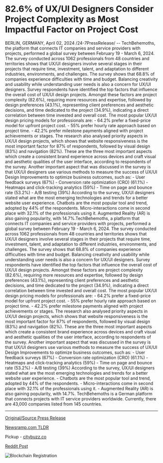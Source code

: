 # 82.6% of UX/UI Designers Consider Project Complexity as Most Impactful Factor on Project Cost

BERLIN, GERMANY, April 02, 2024 /24-7PressRelease/ -- TechBehemoths, the platform that connects IT companies and service providers with projects, performed a global survey between February 19 - March 6, 2024.  The survey conducted across 1062 professionals from 48 countries and territories shows that UX/UI designers involve several stages in their projects that require time, investment, talent, and adaptation to different industries, environments, and challenges.  The survey shows that 68.8% of companies experience difficulties with time and budget. Balancing creativity and usability while understanding user needs is also a concern for UX/UI designers.  Survey respondents have identified the top factors that influence the overall cost of UX/UI design projects. Amongst these factors are project complexity (82.6%), requiring more resources and expertise, followed by design preferences (43.1%), representing client preferences and aesthetic decisions, and time dedicated to the project (34.9%), indicating a direct correlation between time invested and overall cost.  The most popular UX/UI design pricing models for professionals are:  - 64.2% prefer a fixed-price model for upfront project cost. - 55% prefer hourly rate approach based on project time. - 42.2% prefer milestone payments aligned with project achievements or stages.  The research also analysed priority aspects in UX/UI design projects, which shows that website responsiveness is the most important factor for 87% of respondents, followed by visual design (83%) and navigation (82%). These are the three most important aspects which create a consistent brand experience across devices and craft visual and aesthetic qualities of the user interface, according to respondents of the survey.   Another important aspect that was discussed in the survey is that UX/UI designers use various methods to measure the success of UX/UI Design Improvements to optimize business outcomes, such as:  - User feedback surveys (67%) - Conversion rate optimization (CRO) (61.1%)  - Heatmaps and click-tracking analytics (59%) - Time on page and bounce rate (53.2%)  - A/B testing (39%)  According to the survey, UX/UI designers stated what are the most emerging technologies and trends for a better website user experience.  Chatbots are the most popular tool and trend, adopted by 44% of the respondents. Micro-interactions come in second place with 32.1% of the professionals using it. Augmented Reality (AR) is also gaining popularity, with 14.7%.TechBehemoths, a platform that connects IT companies and service providers with projects, performed a global survey between February 19 - March 6, 2024.  The survey conducted across 1062 professionals from 48 countries and territories shows that UX/UI designers involve several stages in their projects that require time, investment, talent, and adaptation to different industries, environments, and challenges.  The survey shows that 68.8% of companies experience difficulties with time and budget. Balancing creativity and usability while understanding user needs is also a concern for UX/UI designers.  Survey respondents have identified the top factors that influence the overall cost of UX/UI design projects. Amongst these factors are project complexity (82.6%), requiring more resources and expertise, followed by design preferences (43.1%), representing client preferences and aesthetic decisions, and time dedicated to the project (34.9%), indicating a direct correlation between time invested and overall cost.  The most popular UX/UI design pricing models for professionals are:  - 64.2% prefer a fixed-price model for upfront project cost. - 55% prefer hourly rate approach based on project time. - 42.2% prefer milestone payments aligned with project achievements or stages.  The research also analysed priority aspects in UX/UI design projects, which shows that website responsiveness is the most important factor for 87% of respondents, followed by visual design (83%) and navigation (82%). These are the three most important aspects which create a consistent brand experience across devices and craft visual and aesthetic qualities of the user interface, according to respondents of the survey.   Another important aspect that was discussed in the survey is that UX/UI designers use various methods to measure the success of UX/UI Design Improvements to optimize business outcomes, such as:  - User feedback surveys (67%) - Conversion rate optimization (CRO) (61.1%)  - Heatmaps and click-tracking analytics (59%) - Time on page and bounce rate (53.2%)  - A/B testing (39%)  According to the survey, UX/UI designers stated what are the most emerging technologies and trends for a better website user experience.  - Chatbots are the most popular tool and trend, adopted by 44% of the respondents. - Micro-interactions come in second place with 32.1% of the professionals using it. - Augmented Reality (AR) is also gaining popularity, with 14.7%.  TechBehemoths is a German platform that connects projects with IT service providers worldwide. Currently, there are 43,000 companies listed from 145 countries. 

---

[Original/Source Press Release](https://www.24-7pressrelease.com/press-release/509713/826-of-uxui-designers-consider-project-complexity-as-most-impactful-factor-on-project-cost)
                    

[Newsramp.com TLDR](https://newsramp.com/curated-news/global-survey-reveals-challenges-and-trends-in-ux-ui-design-projects/07a61922ac6e83a69b3a621ae94f57ef) 


Pickup - [citybuzz.co](https://citybuzz.co/2024/04/02/ux-ui-designers-prioritize-project-complexity-in-pricing-and-execution)
 



[Reddit Post](https://www.reddit.com/r/GamingNewsRamp/comments/1btsfmc/global_survey_reveals_challenges_and_trends_in/) 



![Blockchain Registration](https://cdn.newsramp.app/24-7PressRelease/qrcode/244/2/pavehxXZ.webp)